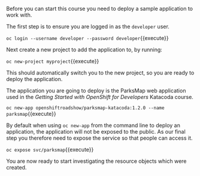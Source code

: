 Before you can start this course you need to deploy a sample application to work with.

The first step is to ensure you are logged in as the ``developer`` user.

``oc login --username developer --password developer``{{execute}}

Next create a new project to add the application to, by running:

``oc new-project myproject``{{execute}}

This should automatically switch you to the new project, so you are ready to deploy the application.

The application you are going to deploy is the ParksMap web application used in the _Getting Started with OpenShift for Developers_ Katacoda course.

``oc new-app openshiftroadshow/parksmap-katacoda:1.2.0 --name parksmap``{{execute}}

By default when using ``oc new-app`` from the command line to deploy an application, the application will not be exposed to the public. As our final step you therefore need to expose the service so that people can access it.

``oc expose svc/parksmap``{{execute}}

You are now ready to start investigating the resource objects which were created.
